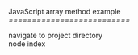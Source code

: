 JavaScript array method example  
*==========================*  

navigate to project directory  
node index
